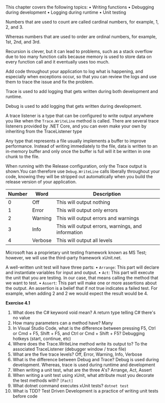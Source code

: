 This chapter covers the following topics:
• Writing functions
• Debugging during development
• Logging during runtime
• Unit testing

Numbers that are used to count are called cardinal numbers, for example, 1, 2, and 3.

Whereas numbers that are used to order are ordinal numbers, for example, 1st, 2nd,
and 3rd.

Recursion is clever, but it can lead to problems, such as a stack overflow due to too many function calls because memory is used to store data on every function call and it eventually uses too much.

Add code throughout your application to log what is happening, and especially when exceptions occur, so that you can review the logs and use them to trace the issue and fix the problem.

Trace is used to add logging that gets written during both development and runtime.

Debug is used to add logging that gets written during development.

A trace listener is a type that can be configured to write output anywhere you like when the `Trace.WriteLine` method is called. There are several trace listeners provided by .NET Core, and you can even make your own by inheriting from the TraceListener type

Any type that represents a file usually implements a buffer to improve
performance. Instead of writing immediately to the file, data is written to
an in-memory buffer and only once the buffer is full will it be written in one
chunk to the file.

When running with the Release configuration, only the Trace output is shown.You can therefore use `Debug.WriteLine` calls liberally throughout your code, knowing they will be stripped out automatically when you build the release version of your application.


| Number | Word    | Description                                        |
| ------ | ------- | -------------------------------------------------- |
| 0      | Off     | This will output nothing                           |
| 1      | Error   | This will output only errors                       |
| 2      | Warning | This will output errors and warnings               |
| 3      | Info    | This will output errors, warnings, and information |
| 4      | Verbose | This will output all levels                        |

Microsoft has a proprietary unit testing framework known as MS Test; however, we will use the third-party framework xUnit.net.

A well-written unit test will have three parts:
• `Arrange`: This part will declare and instantiate variables for input and output.
• `Act`: This part will execute the unit that you are testing. In our case, that means calling the method that we want to test.
• `Assert`: This part will make one or more assertions about the output. An assertion is a belief that if not true indicates a failed test. For example, when adding 2 and 2 we would expect the result would be 4.

**Exercise 4.1**

1. What does the C# keyword void mean? A return type telling C# there's no value
2. How many parameters can a method have? Many
3. In Visual Studio Code, what is the difference between pressing F5, Ctrl or
Cmd + F5, Shift + F5, and Ctrl or Cmd + Shift + F5? Debugging hotkeys (start, continue, etc)
1. Where does the Trace.WriteLine method write its output to? To the associated TraceListener (debugger window / trace file)
2. What are the five trace levels? Off, Error, Warning, Info, Verbose
3. What is the difference between Debug and Trace? Debug is used during development. Whereas, trace is used during runtime and development
4. When writing a unit test, what are the three A's? Arrange, Act, Assert
5. When writing a unit test using xUnit, what attribute must you decorate the
test methods with? `[Fact]`
9. What dotnet command executes xUnit tests? `dotnet test`
10. What is TDD? Test Driven Development is a practice of writing unit tests before code
